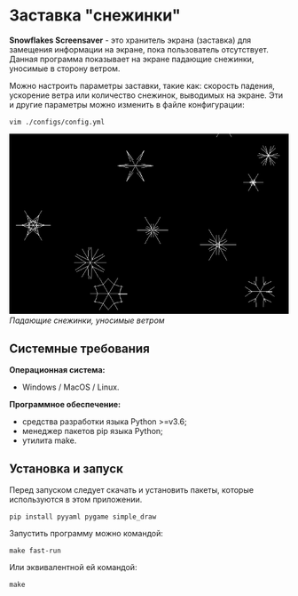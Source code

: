 # Заставка "снежинки"

**Snowflakes Screensaver** - это хранитель экрана (заставка) для замещения информации на экране, пока пользователь отсутствует. Данная программа показывает на экране падающие снежинки, уносимые в сторону ветром.

Можно настроить параметры заставки, такие как: скорость падения, ускорение ветра или количество снежинок, выводимых на экране. Эти и другие параметры можно изменить в файле конфигурации:

```
vim ./configs/config.yml
```

![Снежинки](./snowflakes.png "Падающие снежинки, уносимые ветром")\
*Падающие снежинки, уносимые ветром*

## Системные требования

**Операционная система:**

- Windows / MacOS / Linux.

**Программное обеспечение:**

- средства разработки языка Python >=v3.6;
- менеджер пакетов pip языка Python;
- утилита make.

## Установка и запуск

Перед запуском следует скачать и установить пакеты, которые используются в этом приложении.

```
pip install pyyaml pygame simple_draw
```

Запустить программу можно командой:

```
make fast-run
```

Или эквивалентной ей командой:

```
make
```
